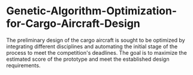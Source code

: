# Genetic-Algorithm-Optimization-for-Cargo-Aircraft-Design
The preliminary design of the cargo aircraft is sought to be optimized by integrating different disciplines and automating the initial stage of the process to meet the competition's deadlines. The goal is to maximize the estimated score of the prototype and meet the established design requirements.
